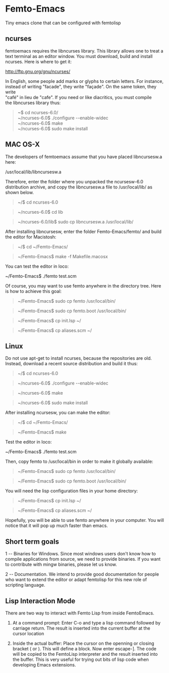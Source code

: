 # Femto-Emacs
Tiny emacs clone that can be configured with femtolisp 

## ncurses
femtoemacs requires the libncurses library. This library allows one to treat
a text terminal as an editor window. You must download, build and install 
ncurses.  Here is where to get it:                                                    
                                                                            
http://ftp.gnu.org/gnu/ncurses/                                             
                                                                            
                                                  
In English, some people add marks or glyphs to certain letters. For instance,                                    
instead of writing "facade", they write "façade". On the same token, they write                                     
"café" in lieu de "cafe". If you need or like diacritics, you must compile                                        
the libncurses library thus:                                                

> ~$ cd ncurses-6.0/                                                                            
> ~/ncurses-6.0$ ./configure --enable-widec                                                  
> ~/ncurses-6.0$ make                                                                        
> ~/ncurses-6.0$ sudo make install  

## MAC OS-X
The developers of femtoemacs assume that you have placed libncursesw.a here:

/usr/local/lib/libncursesw.a 
            
Therefore, enter the folder where you unpacked the ncursesw-6.0 distribution
archive, and copy the libncursesw.a file to /usr/local/lib/ as shown below.

> ~/$ cd ncurses-6.0

> ~/ncurses-6.0$ cd lib

> ~/ncurses-6.0/lib$ sudo cp libncursesw.a /usr/local/lib/

After installing libncursesw, enter the folder Femto-Emacs/femto/ and build
the editor for Macistosh:

> ~/$ cd ~/Femto-Emacs/

> ~/Femto-Emacs$ make -f Makefile.macosx

You can test the editor in loco:

~/Femto-Emacs$ ./femto test.scm

Of course, you may want to use femto anywhere in the directory tree.
Here is how to achieve this goal:

> ~/Femto-Emacs$ sudo cp femto /usr/local/bin/

> ~/Femto-Emacs$ sudo cp femto.boot /usr/local/bin/

> ~/Femto-Emacs$ cp init.lsp ~/

> ~/Femto-Emacs$ cp aliases.scm ~/


## Linux

Do not use apt-get to install ncurses, because the repositories are old.
Instead, download a recent source distribution and build it thus:

> ~/$ cd ncurses-6.0

> ~/ncurses-6.0$ ./configure --enable-widec                                                  

> ~/ncurses-6.0$ make                                                                        

> ~/ncurses-6.0$ sudo make install

After installing ncursesw, you can make the editor:

> ~/$ cd ~/Femto-Emacs/

> ~/Femto-Emacs$ make

Test the editor in loco:

~/Femto-Emacs$ ./femto test.scm

Then, copy femto to /usr/local/bin in order to make it globally available:

> ~/Femto-Emacs$ sudo cp femto /usr/local/bin/

> ~/Femto-Emacs$ sudo cp femto.boot /usr/local/bin/

You will need the lisp configuration files in your home directory:

> ~/Femto-Emacs$ cp init.lsp ~/

> ~/Femto-Emacs$ cp aliases.scm ~/

Hopefully, you will be able to use femto anywhere in your computer.
You will notice that it will pop up much faster than emacs.

## Short term goals

1 -- Binaries for Windows. Since most windows users don't know how to
     compile applications from source, we need to provide binaries.
     If you want to contribute with mingw binaries, please let us know.

2 -- Documentation. We intend to provide good documentation for people
     who want to extend the editor or adapt femtolisp for this new role
     of scripting language.
     
  
## Lisp Interaction Mode

There are two way to interact with Femto Lisp from inside FemtoEmacs.

1) At a command prompt:  Enter C-o and type a lisp command followed by carriage return.  The result is inserted into the current buffer at the cursor location

2) Inside the actual buffer:  Place the cursor on the openning or closing bracket ( or ). This will define a block.  Now enter escape-].   The code will be copied to the FemtoLisp interpreter and the result inserted into the buffer.  This is very useful for trying out bits of lisp code when developing Emacs extensions.

